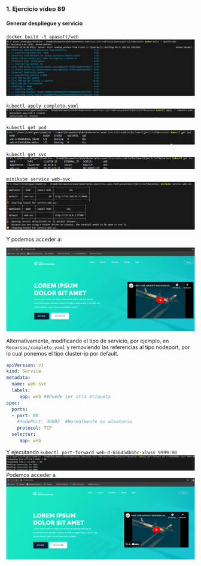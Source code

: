### 1. Ejercicio vídeo 89
#### Generar despliegue y servicio
`docker build -t apasoft/web`
![alt text](images/image.png)

`kubectl apply completo.yaml`
![alt text](images/image-1.png)

`kubectl get pod`
![alt text](images/image-2.png)

`kubectl get svc`
![alt text](images/image-3.png)

`minikube service web-svc`
![alt text](images/image-4.png)

Y podemos acceder a:

![alt text](images/image-7.png)

Alternativamente, modificando el tipo de servicio, por ejemplo, en `Recursos/completo.yaml` y removiendo las referencias al tipo nodeport, por lo cual ponemos el tipo cluster-ip por default.

```yaml
apiVersion: v1
kind: Service
metadata:
  name: web-svc
  labels:
     app: web ##Puede ser otra etiqueta
spec:
  ports:
  - port: 80
    #nodePort: 30002  #Normalmente es aleatorio
    protocol: TCP
  selector:
     app: web
```
Y ejecutando
`kubectl port-forward web-d-65645dbbbc-xlwsv 9999:80`
![alt text](images/image-5.png)
Podemos acceder a
![alt text](images/image-6.png)